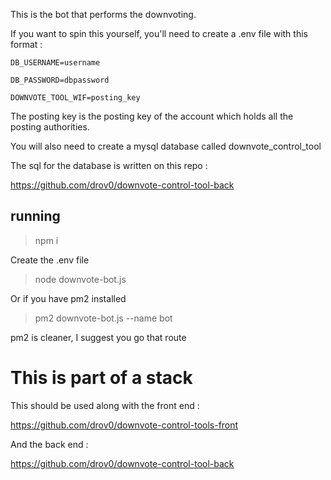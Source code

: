 This is the bot that performs the downvoting. 

If you want to spin this yourself, you'll need to create a .env file with this format :

```
DB_USERNAME=username

DB_PASSWORD=dbpassword

DOWNVOTE_TOOL_WIF=posting_key 

```

The posting key is the posting key of the account which holds all the posting authorities. 

You will also need to create a mysql database called downvote_control_tool

The sql for the database is written on this repo :

https://github.com/drov0/downvote-control-tool-back


## running 

> npm i 

Create the .env file 

> node downvote-bot.js

Or if you have pm2 installed 

> pm2 downvote-bot.js --name bot

pm2 is cleaner, I suggest you go that route

# This is part of a stack 

This should be used along with the front end :

https://github.com/drov0/downvote-control-tools-front

And the back end :

https://github.com/drov0/downvote-control-tool-back
